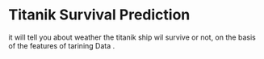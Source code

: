 # Titanik Survival Prediction
it will tell you about weather the titanik ship wil survive or not, on the basis of  the features of tarining Data .    